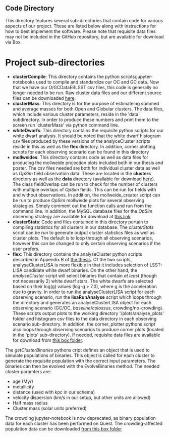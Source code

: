 ## Code Directory

This directory features several sub-directories that contain code for various aspects of our project. These are listed below along with instructions for how to best implement the software. Please note that requisite data files may not be included in the GitHub repository, but are available for download via Box.

# Project sub-directories
* **clusterCompile**: This directory contains the python scripts/jupyter-notebooks used to compile and standardize our OC and GC data. Now that we have our O/GCDataEBLSST csv files, this code is generally no longer needed to be run. Raw cluster data files and our different source files can be downloaded [here](https://northwestern.box.com/s/6iq63teq6uwrwasmclubt1tsp4f8cquf). 
* **clusterMass**: This directory is for the purpose of estimateing summed and average masses for both Open and Globular clusters. The data files, which include various cluster parameters, reside in the 'data' subdirectory. In order to produce these numbers and print them to the screen run 'clusterMass' via python command line. 
* **whiteDwarfs**: This directory contains the requisite python scripts for our white dwarf analysis. It should be noted that the white dwarf histogram csv files produced by these versions of the analyceCluster scripts reside in this as well as the **flex** directory. In addition, corner plotting scripts for each observing scenario can be found in this directory
* **mollweides**: This directory contains code as well as data files for producing the mollweide projection plots included both in our thesis and poster. The csv files needed are both for individual cluster data as well as *OpSim* field observation data. These are located in the **clusters** directory as well as the **data** directory (available for download [here](https://northwestern.box.com/s/ed31vf5bswf6e84669qdk625gjk6k0jw)). The class fieldOverlap can be run to check for the number of clusters with multiple overlaps of *OpSim* fields. This can be run for fields with and without observations. In addition, the mollweide_creator script can be run to produce *OpSim* mollweide plots for several observing strategies. Simply comment out the function calls and run from the command line. In addition, the MySQL database files for the *OpSim* observing strategy are available for download at [this link](https://northwestern.box.com/s/ed31vf5bswf6e84669qdk625gjk6k0jw).
* **clusterStats**: Code and files contained in this directory pertain to compiling statistics for all clusters in our database. The *clusterStats* script can be run to generate output cluster statistics files as well as cluster plots. The default is to loop through all observing scenarios, however this can be changed to only certain observing scenarios if the user prefers.
* **flex**: This directory contains the analyseCluster python scripts described in Appendix B of [the thesis](https://northwestern.box.com/s/grc92s1vm7qd80jffmnl5guppltlyemt). Of the two scripts, analyseClusterLISA is more flexible in that it includes selection of LSST-LISA candidate white dwarf binaries. On the other hand, the *analyseCluster* script will select binaries that contain *at least* (though not necessarily 2) white dwarf stars. The white dwarfs are selected based on their log(g) values (log-g > 7.0), where g is the acceleration due to gravity. In order to run the analyseClusterLISA script for each observing scenario, run the **lisaRunAnalyse** script which loops through the directory and generates an analyseClusterLISA object for each observing scenario (GC/OC, *baseline*/*colossus*, crowding/no-crowding). These scripts output plots to the working directory '/plots/analyse_plots' folder and histogram csv files to the data directory in each observing scenario sub-directory. In addition, the corner_plotter pythons script also loops through observing scenarios to produce corner plots (located in the 'plots' sub-directory). If needed, requisite data files are available for download from [this box folder](https://northwestern.box.com/s/wb4cyw9ihne1lffkov4r988l0dk92lvl).

The *getClusterBinaries* pythons cript defines an object that is used to simulate populations of binaries. This object is called for each cluster to generate the requisite population with the correct input parameters. The binaries can then be evolved with the EvolveBinaries method. The needed cluster paramters are:

* age (Myr)
* metallicity
* distance (used with kpc in our schema)
* velocity dispersion (km/s in our setup, but other units are allowed)
* Half mass radius
* Cluster mass (solar units preferred)

The crowding jupyter-notebook is now deprecated, as binary population data for each cluster has been performed on Quest. The crowding-affected population data can be downloaded [from this box folder](https://northwestern.box.com/s/wb4cyw9ihne1lffkov4r988l0dk92lvl)


